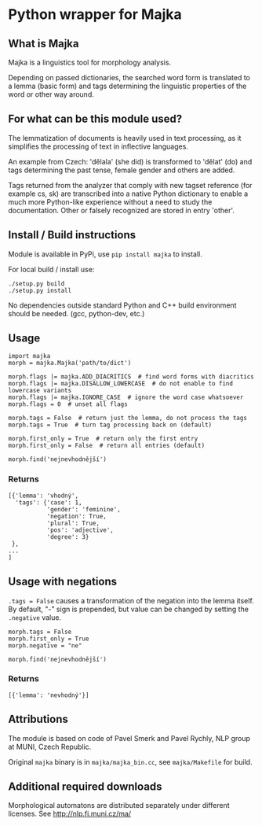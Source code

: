 # Python wrapper for Majka

## What is Majka
Majka is a linguistics tool for morphology analysis.

Depending on passed dictionaries, the searched word form is translated to a lemma (basic form) and tags determining the linguistic properties of the word or other way around.

## For what can be this module used?
The lemmatization of documents is heavily used in text processing, as it simplifies the processing of text in inflective languages.

An example from Czech: 'dělala' (she did) is transformed to 'dělat' (do) and tags determining the past tense, female gender and others are added.

Tags returned from the analyzer that comply with new tagset reference (for example cs, sk) are transcribed into a native Python dictionary to enable a much more Python-like experience without a need to study the documentation. Other or falsely recognized are stored in entry 'other'.

## Install / Build instructions
Module is available in PyPi, use `pip install majka` to install.

For local build / install use:

    ./setup.py build
    ./setup.py install

No dependencies outside standard Python and C++ build environment should be needed. (gcc, python-dev, etc.)

## Usage
    import majka
    morph = majka.Majka('path/to/dict')

    morph.flags |= majka.ADD_DIACRITICS  # find word forms with diacritics
    morph.flags |= majka.DISALLOW_LOWERCASE  # do not enable to find lowercase variants
    morph.flags |= majka.IGNORE_CASE  # ignore the word case whatsoever
    morph.flags = 0  # unset all flags

    morph.tags = False  # return just the lemma, do not process the tags
    morph.tags = True  # turn tag processing back on (default)

    morph.first_only = True  # return only the first entry
    morph.first_only = False  # return all entries (default)

    morph.find('nejnevhodnější')

### Returns
    [{'lemma': 'vhodný',
      'tags': {'case': 1,
               'gender': 'feminine',
               'negation': True,
               'plural': True,
               'pos': 'adjective',
               'degree': 3}
     },
    ...
    ]


## Usage with negations
`.tags = False` causes a transformation of the negation into the lemma itself. By default, "-" sign is prepended, but value can be changed by setting the `.negative` value.

    morph.tags = False
    morph.first_only = True
    morph.negative = "ne"

    morph.find('nejnevhodnější')

### Returns

    [{'lemma': 'nevhodný'}]

## Attributions
The module is based on code of Pavel Smerk and Pavel Rychly, NLP group at MUNI, Czech Republic.

Original `majka` binary is in `majka/majka_bin.cc`, see `majka/Makefile` for build.

## Additional required downloads
Morphological automatons are distributed separately under different licenses.
See http://nlp.fi.muni.cz/ma/
